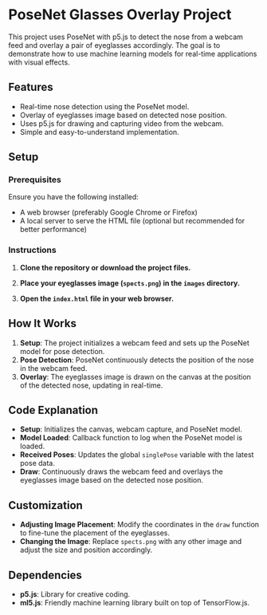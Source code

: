 
# PoseNet Glasses Overlay Project

This project uses PoseNet with p5.js to detect the nose from a webcam feed and overlay a pair of eyeglasses accordingly. The goal is to demonstrate how to use machine learning models for real-time applications with visual effects.

## Features

- Real-time nose detection using the PoseNet model.
- Overlay of eyeglasses image based on detected nose position.
- Uses p5.js for drawing and capturing video from the webcam.
- Simple and easy-to-understand implementation.

## Setup

### Prerequisites

Ensure you have the following installed:

- A web browser (preferably Google Chrome or Firefox)
- A local server to serve the HTML file (optional but recommended for better performance)


### Instructions

1. **Clone the repository or download the project files.**

2. **Place your eyeglasses image (`spects.png`) in the `images` directory.**

3. **Open the `index.html` file in your web browser.**

## How It Works

1. **Setup**: The project initializes a webcam feed and sets up the PoseNet model for pose detection.
2. **Pose Detection**: PoseNet continuously detects the position of the nose in the webcam feed.
3. **Overlay**: The eyeglasses image is drawn on the canvas at the position of the detected nose, updating in real-time.

## Code Explanation

- **Setup**: Initializes the canvas, webcam capture, and PoseNet model.
- **Model Loaded**: Callback function to log when the PoseNet model is loaded.
- **Received Poses**: Updates the global `singlePose` variable with the latest pose data.
- **Draw**: Continuously draws the webcam feed and overlays the eyeglasses image based on the detected nose position.

## Customization

- **Adjusting Image Placement**: Modify the coordinates in the `draw` function to fine-tune the placement of the eyeglasses.
- **Changing the Image**: Replace `spects.png` with any other image and adjust the size and position accordingly.

## Dependencies

- **p5.js**: Library for creative coding.
- **ml5.js**: Friendly machine learning library built on top of TensorFlow.js.
